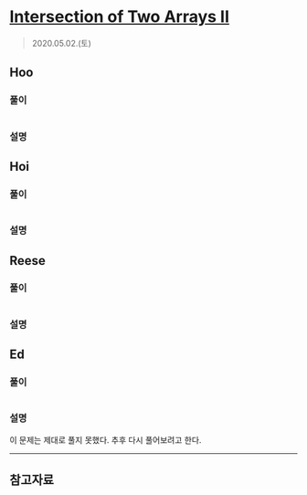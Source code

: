 # [Intersection of Two Arrays II](https://leetcode.com/explore/interview/card/top-interview-questions-easy/92/array/674/)

> 2020.05.02.(토)

## Hoo

### 풀이

```js
```

### 설명

## Hoi

### 풀이

```js
```

### 설명

## Reese

### 풀이

```js
```

### 설명

## Ed

### 풀이

```js
```

### 설명

이 문제는 제대로 풀지 못했다. 추후 다시 풀어보려고 한다.

---

## 참고자료
